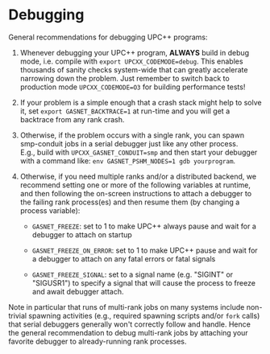 # Debugging

General recommendations for debugging UPC++ programs:

1. Whenever debugging your UPC++ program, **ALWAYS** build in debug mode, 
i.e. compile with `export UPCXX_CODEMODE=debug`.  This enables thousands of
sanity checks system-wide that can greatly accelerate narrowing down the
problem. Just remember to switch back to production mode `UPCXX_CODEMODE=O3`
for building performance tests!

2. If your problem is a simple enough that a crash stack might help to solve it, 
set `export GASNET_BACKTRACE=1` at run-time and you will get a backtrace from
any rank crash.

3. Otherwise, if the problem occurs with a single rank, you can spawn
smp-conduit jobs in a serial debugger just like any other process.  
E.g., build with `UPCXX_GASNET_CONDUIT=smp` and then start your debugger
with a command like: `env GASNET_PSHM_NODES=1 gdb yourprogram`.

4. Otherwise, if you need multiple ranks and/or a distributed backend, we
recommend setting one or more of the following variables at runtime, and then
following the on-screen instructions to attach a debugger to the failing rank
process(es) and then resume them (by changing a process variable):


    * `GASNET_FREEZE`: set to 1 to make UPC++ always pause and wait for a debugger to attach on startup

    * `GASNET_FREEZE_ON_ERROR`: set to 1 to make UPC++ pause and wait for a
       debugger to attach on any fatal errors or fatal signals

    * `GASNET_FREEZE_SIGNAL`: set to a signal name (e.g. "SIGINT" or "SIGUSR1")
      to specify a signal that will cause the process to freeze and await debugger
      attach.

Note in particular that runs of multi-rank jobs on many systems include
non-trivial spawning activities (e.g., required spawning scripts and/or `fork`
calls) that serial debuggers generally won't correctly follow and handle. Hence
the general recommendation to debug multi-rank jobs by attaching your favorite
debugger to already-running rank processes.

